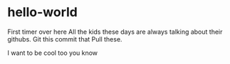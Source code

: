 # hello-world
First timer over here
All the kids these days are always talking about their githubs. Git this commit that Pull these.  

I want to be cool too you know
